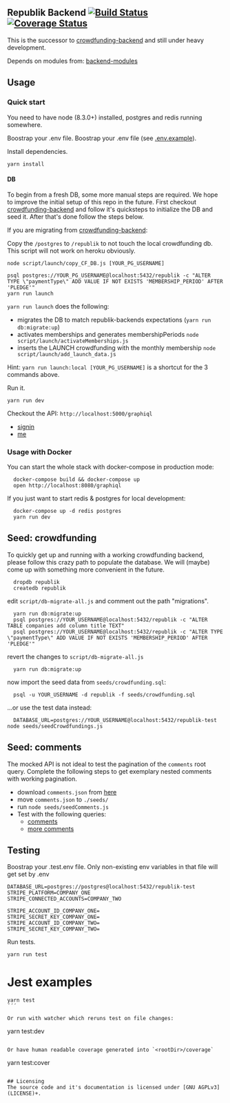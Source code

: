 Republik Backend [![Build Status](https://travis-ci.org/orbiting/republik-backend.svg?branch=master)](https://travis-ci.org/orbiting/republik-backend) [![Coverage Status](https://coveralls.io/repos/github/orbiting/republik-backend/badge.svg?branch=master)](https://coveralls.io/github/orbiting/republik-backend?branch=master)
-----------------

This is the successor to [crowdfunding-backend](https://github.com/orbiting/republik-backend) and still under heavy development.

Depends on modules from: [backend-modules](https://github.com/orbiting/backend-modules)

## Usage

### Quick start
You need to have node (8.3.0+) installed, postgres and redis running somewhere.

Boostrap your .env file.
Boostrap your .env file (see [.env.example](.env.example)).

Install dependencies.
```
yarn install
```

#### DB
To begin from a fresh DB, some more manual steps are required. We hope to improve the initial setup of this repo in the future.
First checkout [crowdfunding-backend](https://github.com/orbiting/crowdfunding-backend) and follow it's quicksteps to initialize the DB and seed it.
After that's done follow the steps below.


If you are migrating from [crowdfunding-backend](https://github.com/orbiting/crowdfunding-backend):

Copy the `/postgres` to `/republik` to not touch the local crowdfunding db. This script will not work on heroku obviously.
```
node script/launch/copy_CF_DB.js [YOUR_PG_USERNAME]
```

```
psql postgres://YOUR_PG_USERNAME@localhost:5432/republik -c "ALTER TYPE \"paymentType\" ADD VALUE IF NOT EXISTS 'MEMBERSHIP_PERIOD' AFTER 'PLEDGE'"
yarn run launch
```
`yarn run launch` does the following:
 - migrates the DB to match republik-backends expectations (`yarn run db:migrate:up`)
 - activates memberships and generates membershipPeriods `node script/launch/activateMemberships.js`
 - inserts the LAUNCH crowdfunding with the monthly membership `node script/launch/add_launch_data.js`

Hint: `yarn run launch:local [YOUR_PG_USERNAME]` is a shortcut for the 3 commands above.


Run it.
```
yarn run dev
```

Checkout the API: `http://localhost:5000/graphiql`
- [signin](http://localhost:5000/graphiql?query=mutation%20%7BsignIn(email%3A%20%22patrick.recher%40project-r.construction%22)%20%7B%0A%20%20phrase%0A%7D%7D)
- [me](http://localhost:5000/graphiql?query=query%20%7Bme%20%7B%0A%20%20id%0A%20%20email%0A%7D%7D)

### Usage with Docker

You can start the whole stack with docker-compose in production mode:
```
  docker-compose build && docker-compose up
  open http://localhost:8080/graphiql
```

If you just want to start redis & postgres for local development:
```
  docker-compose up -d redis postgres
  yarn run dev
```

## Seed: crowdfunding

To quickly get up and running with a working crowdfunding backend, please follow this crazy path to populate the database. We will (maybe) come up with something more convenient in the future.

```
  dropdb republik
  createdb republik
```

edit `script/db-migrate-all.js` and comment out the path "migrations".

```
  yarn run db:migrate:up
  psql postgres://YOUR_USERNAME@localhost:5432/republik -c "ALTER TABLE companies add column title TEXT"
  psql postgres://YOUR_USERNAME@localhost:5432/republik -c "ALTER TYPE \"paymentType\" ADD VALUE IF NOT EXISTS 'MEMBERSHIP_PERIOD' AFTER 'PLEDGE'"
```

revert the changes to `script/db-migrate-all.js`

```
  yarn run db:migrate:up
```

now import the seed data from `seeds/crowdfunding.sql`:

```
  psql -u YOUR_USERNAME -d republik -f seeds/crowdfunding.sql
```

...or use the test data instead:

```
  DATABASE_URL=postgres://YOUR_USERNAME@localhost:5432/republik-test node seeds/seedCrowdfundings.js
```




## Seed: comments
The mocked API is not ideal to test the pagination of the `comments` root query. Complete the following steps to get exemplary nested comments with working pagination.
- download `comments.json` from [here](https://comments-tqtwgqaery.now.sh)
- move `comments.json` to `./seeds/`
- run `node seeds/seedComments.js`
- Test with the following queries:
  - [comments](http://localhost:5000/graphiql?query=query%20getDiscussion(%24parentId%3A%20ID%2C%20%24after%3A%20String)%20%7B%0A%20%20discussions%20%7B%0A%20%20%20%20id%0A%20%20%20%20comments(first%3A%203%2C%20parentId%3A%20%24parentId%2C%20after%3A%20%24after%2C%20orderBy%3A%20HOT%2C%20orderDirection%3A%20DESC)%20%7B%0A%20%20%20%20%20%20...ConnectionInfo%0A%20%20%20%20%20%20nodes%20%7B%0A%20%20%20%20%20%20%20%20...Comment%0A%20%20%20%20%20%20%20%20comments%20%7B%0A%20%20%20%20%20%20%20%20%20%20...ConnectionInfo%0A%20%20%20%20%20%20%20%20%20%20nodes%20%7B%0A%20%20%20%20%20%20%20%20%20%20%20%20...Comment%0A%20%20%20%20%20%20%20%20%20%20%20%20comments%20%7B%0A%20%20%20%20%20%20%20%20%20%20%20%20%20%20...ConnectionInfo%0A%20%20%20%20%20%20%20%20%20%20%20%20%20%20nodes%20%7B%0A%20%20%20%20%20%20%20%20%20%20%20%20%20%20%20%20...Comment%0A%20%20%20%20%20%20%20%20%20%20%20%20%20%20%20%20comments%20%7B%0A%20%20%20%20%20%20%20%20%20%20%20%20%20%20%20%20%20%20...ConnectionInfo%0A%20%20%20%20%20%20%20%20%20%20%20%20%20%20%20%20%20%20nodes%20%7B%0A%20%20%20%20%20%20%20%20%20%20%20%20%20%20%20%20%20%20%20%20...Comment%0A%20%20%20%20%20%20%20%20%20%20%20%20%20%20%20%20%20%20%7D%0A%20%20%20%20%20%20%20%20%20%20%20%20%20%20%20%20%7D%0A%20%20%20%20%20%20%20%20%20%20%20%20%20%20%7D%0A%20%20%20%20%20%20%20%20%20%20%20%20%7D%0A%20%20%20%20%20%20%20%20%20%20%7D%0A%20%20%20%20%20%20%20%20%7D%0A%20%20%20%20%20%20%7D%0A%20%20%20%20%7D%0A%20%20%7D%0A%7D%0A%0Afragment%20ConnectionInfo%20on%20CommentConnection%20%7B%0A%20%20totalCount%0A%20%20pageInfo%20%7B%0A%20%20%20%20hasNextPage%0A%20%20%20%20endCursor%0A%20%20%7D%0A%7D%0A%0Afragment%20Comment%20on%20Comment%20%7B%0A%20%20id%0A%20%20content%0A%20%20depth%0A%20%20_depth%0A%20%20createdAt%0A%20%20hotness%0A%7D%0A&operationName=getDiscussion&variables=)
  - [more comments](http://localhost:5000/graphiql?query=query%20getDiscussion(%24parentId%3A%20ID%2C%20%24after%3A%20String)%20%7B%0A%20%20discussions%20%7B%0A%20%20%20%20id%0A%20%20%20%20comments(first%3A%203%2C%20parentId%3A%20%24parentId%2C%20after%3A%20%24after%2C%20orderBy%3A%20HOT%2C%20orderDirection%3A%20ASC)%20%7B%0A%20%20%20%20%20%20...ConnectionInfo%0A%20%20%20%20%20%20nodes%20%7B%0A%20%20%20%20%20%20%20%20...Comment%0A%20%20%20%20%20%20%20%20comments%20%7B%0A%20%20%20%20%20%20%20%20%20%20...ConnectionInfo%0A%20%20%20%20%20%20%20%20%20%20nodes%20%7B%0A%20%20%20%20%20%20%20%20%20%20%20%20...Comment%0A%20%20%20%20%20%20%20%20%20%20%20%20comments%20%7B%0A%20%20%20%20%20%20%20%20%20%20%20%20%20%20...ConnectionInfo%0A%20%20%20%20%20%20%20%20%20%20%20%20%20%20nodes%20%7B%0A%20%20%20%20%20%20%20%20%20%20%20%20%20%20%20%20...Comment%0A%20%20%20%20%20%20%20%20%20%20%20%20%20%20%20%20comments%20%7B%0A%20%20%20%20%20%20%20%20%20%20%20%20%20%20%20%20%20%20...ConnectionInfo%0A%20%20%20%20%20%20%20%20%20%20%20%20%20%20%20%20%20%20nodes%20%7B%0A%20%20%20%20%20%20%20%20%20%20%20%20%20%20%20%20%20%20%20%20...Comment%0A%20%20%20%20%20%20%20%20%20%20%20%20%20%20%20%20%20%20%20%20comments%20%7B%0A%20%20%20%20%20%20%20%20%20%20%20%20%20%20%20%20%20%20%20%20%20%20...ConnectionInfo%0A%20%20%20%20%20%20%20%20%20%20%20%20%20%20%20%20%20%20%20%20%20%20nodes%20%7B%0A%20%20%20%20%20%20%20%20%20%20%20%20%20%20%20%20%20%20%20%20%20%20%20%20...Comment%0A%20%20%20%20%20%20%20%20%20%20%20%20%20%20%20%20%20%20%20%20%20%20%20%20comments%20%7B%0A%20%20%20%20%20%20%20%20%20%20%20%20%20%20%20%20%20%20%20%20%20%20%20%20%20%20...ConnectionInfo%0A%20%20%20%20%20%20%20%20%20%20%20%20%20%20%20%20%20%20%20%20%20%20%20%20%20%20nodes%20%7B%0A%20%20%20%20%20%20%20%20%20%20%20%20%20%20%20%20%20%20%20%20%20%20%20%20%20%20%20%20...Comment%0A%20%20%20%20%20%20%20%20%20%20%20%20%20%20%20%20%20%20%20%20%20%20%20%20%20%20%20%20comments%20%7B%0A%20%20%20%20%20%20%20%20%20%20%20%20%20%20%20%20%20%20%20%20%20%20%20%20%20%20%20%20%20%20...ConnectionInfo%0A%20%20%20%20%20%20%20%20%20%20%20%20%20%20%20%20%20%20%20%20%20%20%20%20%20%20%20%20%20%20nodes%20%7B%0A%20%20%20%20%20%20%20%20%20%20%20%20%20%20%20%20%20%20%20%20%20%20%20%20%20%20%20%20%20%20%20%20...Comment%0A%20%20%20%20%20%20%20%20%20%20%20%20%20%20%20%20%20%20%20%20%20%20%20%20%20%20%20%20%20%20%20%20comments%20%7B%0A%20%20%20%20%20%20%20%20%20%20%20%20%20%20%20%20%20%20%20%20%20%20%20%20%20%20%20%20%20%20%20%20%20%20totalCount%0A%20%20%20%20%20%20%20%20%20%20%20%20%20%20%20%20%20%20%20%20%20%20%20%20%20%20%20%20%20%20%20%20%7D%0A%20%20%20%20%20%20%20%20%20%20%20%20%20%20%20%20%20%20%20%20%20%20%20%20%20%20%20%20%20%20%7D%0A%20%20%20%20%20%20%20%20%20%20%20%20%20%20%20%20%20%20%20%20%20%20%20%20%20%20%20%20%7D%0A%20%20%20%20%20%20%20%20%20%20%20%20%20%20%20%20%20%20%20%20%20%20%20%20%20%20%7D%0A%20%20%20%20%20%20%20%20%20%20%20%20%20%20%20%20%20%20%20%20%20%20%20%20%7D%0A%20%20%20%20%20%20%20%20%20%20%20%20%20%20%20%20%20%20%20%20%20%20%7D%0A%20%20%20%20%20%20%20%20%20%20%20%20%20%20%20%20%20%20%20%20%7D%0A%20%20%20%20%20%20%20%20%20%20%20%20%20%20%20%20%20%20%7D%0A%20%20%20%20%20%20%20%20%20%20%20%20%20%20%20%20%7D%0A%20%20%20%20%20%20%20%20%20%20%20%20%20%20%7D%0A%20%20%20%20%20%20%20%20%20%20%20%20%7D%0A%20%20%20%20%20%20%20%20%20%20%7D%0A%20%20%20%20%20%20%20%20%7D%0A%20%20%20%20%20%20%7D%0A%20%20%20%20%7D%0A%20%20%7D%0A%7D%0A%0Afragment%20ConnectionInfo%20on%20CommentConnection%20%7B%0A%20%20totalCount%0A%20%20pageInfo%20%7B%0A%20%20%20%20hasNextPage%0A%20%20%20%20endCursor%0A%20%20%7D%0A%7D%0A%0Afragment%20Comment%20on%20Comment%20%7B%0A%20%20id%0A%20%20content%0A%20%20depth%0A%20%20_depth%0A%20%20createdAt%0A%20%20hotness%0A%7D%0A&operationName=getDiscussion&variables=%7B%0A%20%20%22after%22%3A%20%22eyJvcmRlckJ5IjoiSE9UIiwib3JkZXJEaXJlY3Rpb24iOiJERVNDIiwicGFyZW50SWQiOiJhZGQzMmUxMy1hYzIyLWU1ZGItZTMyOC01NjU5NTJkNjAwM2MiLCJhZnRlcklkIjoiMWVhNzhkZjgtNDE1Ny1mYTcwLWM5ZDYtMDU3Y2NkNDk5ZTlhIn0%3D%22%0A%7D)

## Testing

Boostrap your .test.env file. Only non-existing env variables in that file will get set by .env
```
DATABASE_URL=postgres://postgres@localhost:5432/republik-test
STRIPE_PLATFORM=COMPANY_ONE
STRIPE_CONNECTED_ACCOUNTS=COMPANY_TWO

STRIPE_ACCOUNT_ID_COMPANY_ONE=
STRIPE_SECRET_KEY_COMPANY_ONE=
STRIPE_ACCOUNT_ID_COMPANY_TWO=
STRIPE_SECRET_KEY_COMPANY_TWO=
```

Run tests.
```
yarn run test
```

# Jest examples

```
yarn test
´´´

Or run with watcher which reruns test on file changes:

```
yarn test:dev
```

Or have human readable coverage generated into `<rootDir>/coverage`

```
yarn test:cover
```

## Licensing
The source code and it's documentation is licensed under [GNU AGPLv3](LICENSE)+.

